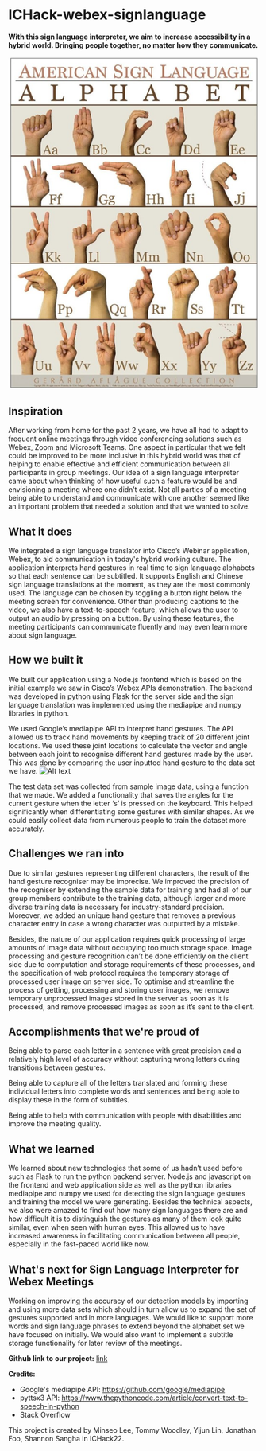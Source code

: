 # ICHack-webex-signlanguage

**With this sign language interpreter, we aim to increase accessibility in a hybrid world. Bringing people together, no matter how they communicate.**


![img.png](img.png)

## Inspiration
After working from home for the past 2 years, we have all had to adapt to frequent online meetings through video conferencing solutions such as Webex, Zoom and Microsoft Teams. One aspect in particular that we felt could be improved to be more inclusive in this hybrid world was that of helping to enable effective and efficient communication between all participants in group meetings. Our idea of a sign language interpreter came about when thinking of how useful such a feature would be and envisioning a meeting where one didn’t exist. Not all parties of a meeting being able to understand and communicate with one another seemed like an important problem that needed a solution and that we wanted to solve.
 
## What it does
We integrated a sign language translator into Cisco’s Webinar application, Webex, to aid communication in today's hybrid working culture. The application interprets hand gestures in real time to sign language alphabets so that each sentence can be subtitled. It supports English and Chinese sign language translations at the moment, as they are the most commonly used. The language can be chosen by toggling a button right below the meeting screen for convenience. Other than producing captions to the video, we also have a text-to-speech feature, which allows the user to output an audio by pressing on a button. By using these features, the meeting participants can communicate fluently and may even learn more about sign language.

## How we built it
We built our application using a Node.js frontend which is based on the initial example we saw in Cisco’s Webex APIs demonstration. The backend was developed in python using Flask for the server side and the sign language translation was implemented using the mediapipe and numpy libraries in python. 

We used Google’s mediapipe API to interpret hand gestures. The API allowed us to track hand movements by keeping track of 20 different joint locations. We used these joint locations to calculate the vector and angle between each joint to recognise different hand gestures made by the user. This was done by comparing the user inputted hand gesture to the data set we have.
![Alt text](https://google.github.io/mediapipe/images/mobile/hand_landmarks.png)

The test data set was collected from sample image data, using a function that we made. We added a functionality that saves the angles for the current gesture when the letter ‘s’ is pressed on the keyboard. This helped significantly when differentiating some gestures with similar shapes. As we could easily collect data from numerous people to train the dataset more accurately.

## Challenges we ran into
Due to similar gestures representing different characters, the result of the hand gesture recogniser may be imprecise. We improved the precision of the recogniser by extending the sample data for training and had all of our group members contribute to the training data, although larger and more diverse training data is necessary for industry-standard precision. Moreover, we added an unique hand gesture that removes a previous character entry in case a wrong character was outputted by a mistake.

Besides, the nature of our application requires quick processing of large amounts of image data without occupying too much storage space. Image processing and gesture recognition can’t be done efficiently on the client side due to computation and storage requirements of these processes, and the specification of web protocol requires the temporary storage of processed user image on server side. To optimise and streamline the process of getting, processing and storing user images, we remove temporary unprocessed images stored in the server as soon as it is processed, and remove processed images as soon as it’s sent to the client.

## Accomplishments that we're proud of
Being able to parse each letter in a sentence with great precision and a relatively high level of accuracy without capturing wrong letters during transitions between gestures. 

Being able to capture all of the letters translated and forming these individual letters into complete words and sentences and being able to display these in the form of subtitles. 

Being able to help with communication with people with disabilities and improve the meeting quality.

## What we learned
We learned about new technologies that some of us hadn’t used before such as Flask to run the python backend server. Node.js and javascript on the frontend and web application side as well as the python libraries mediapipe and numpy we used for detecting the sign language gestures and training the model we were generating. Besides the technical aspects, we also were amazed to find out how many sign languages there are and how difficult it is to distinguish the gestures as many of them look quite similar, even when seen with human eyes. This allowed us to have increased awareness in facilitating communication between all people, especially in the fast-paced world like now. 

## What's next for Sign Language Interpreter for Webex Meetings
Working on improving the accuracy of our detection models by importing and using more data sets which should in turn allow us to expand the set of gestures supported and in more languages. We would like to support more words and sign language phrases to extend beyond the alphabet set we have focused on initially. We would also want to implement a subtitle storage functionality for later review of the meetings. 

**Github link to our project:** [link](https://gitlab.doc.ic.ac.uk/tw1820/ichack-webex-signlanguage)


**Credits:**<br />
+ Google's mediapipe API: https://github.com/google/mediapipe
+ pyttsx3 API: https://www.thepythoncode.com/article/convert-text-to-speech-in-python
+ Stack Overflow

This project is created by Minseo Lee, Tommy Woodley, Yijun Lin, Jonathan Foo, Shannon Sangha in ICHack22.<br />